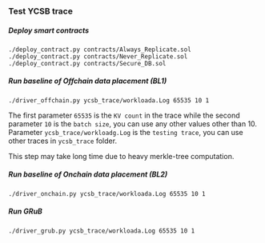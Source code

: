 ### Test YCSB trace
##### Deploy smart contracts
```
./deploy_contract.py contracts/Always_Replicate.sol
./deploy_contract.py contracts/Never_Replicate.sol
./deploy_contract.py contracts/Secure_DB.sol
```

##### Run baseline of Offchain data placement (BL1)
```
./driver_offchain.py ycsb_trace/workloada.Log 65535 10 1
``` 
The first parameter `65535` is the `KV count` in the trace while the second parameter `10` is the `batch size`, you can use any other values other than 10. Parameter `ycsb_trace/workloadg.Log` is the `testing trace`, you can use other traces in `ycsb_trace` folder.

This step may take long time due to heavy merkle-tree computation.

##### Run baseline of Onchain data placement (BL2)
```
./driver_onchain.py ycsb_trace/workloada.Log 65535 10 1
```

##### Run GRuB
```
./driver_grub.py ycsb_trace/workloada.Log 65535 10 1
```
